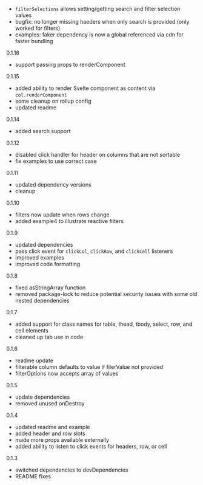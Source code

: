 
- `filterSelections` allows setting/getting search and filter selection values
- bugfix: no longer missing haeders when only search is provided (only worked for filters)
- examples: faker dependency is now a global referenced via cdn for faster bundling

0.1.16
- support passing props to renderComponent

0.1.15
- added ability to render Svelte component as content via `col.renderComponent`
- some cleanup on rollup config
- updated readme

0.1.14
- added search support

0.1.12
- disabled click handler for header on columns that are not sortable 
- fix examples to use correct case

0.1.11
- updated dependency versions 
- cleanup

0.1.10
- filters now update when rows change
- added example4 to illustrate reactive filters

0.1.9
- updated dependencies
- pass click event for `clickCol`, `clickRow`, and `clickCell` listeners
- improved examples
- improved code formatting

0.1.8 
- fixed asStringArray function
- removed package-lock to reduce potential security issues with some old nested dependencies

0.1.7
- added support for class names for table, thead, tbody, select, row, and cell elements
- cleaned up tab use in code

0.1.6
- readme update
- filterable column defaults to value if filerValue not provided
- filterOptions now accepts array of values

0.1.5
- update dependencies
- removed unused onDestroy

0.1.4
- updated readme and example
- added header and row slots
- made more props available externally
- added ability to listen to click events for headers, row, or cell

0.1.3
- switched dependencies to devDependencies
- README fixes